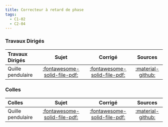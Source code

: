 ```yaml
---
title: Correcteur à retard de phase 
tags:
  - C1-02
  - C2-04
---
```




### Travaux Dirigés 
 
| Travaux Dirigés | Sujet | Corrigé | Sources  | 
| :-------------- | :---: | :-----: | :------: | 
| Quille pendulaire | [:fontawesome-solid-file-pdf:](http://xpessoles-cpge.fr/pdf/Cy_03_01_TD_RP_01_Quille_Sujet.pdf) | [:fontawesome-solid-file-pdf:](http://xpessoles-cpge.fr/pdf/Cy_03_01_TD_RP_01_Quille_Corrige.pdf) | [:material-github:](https://github.com/xpessoles/PSI_Cy_03_ConceptionCommande/tree/main/Chapitre_01_Correction/Cy_03_01_TD_RP_01_Quille) | 

### Colles 
 
| Colles | Sujet | Corrigé | Sources  | 
| :-------------- | :---: | :-----: | :------: | 
| Quille pendulaire | [:fontawesome-solid-file-pdf:](http://xpessoles-cpge.fr/pdf/Cy_03_01_Colle_RP_01_Quille_Sujet.pdf) | [:fontawesome-solid-file-pdf:](http://xpessoles-cpge.fr/pdf/Cy_03_01_Colle_RP_01_Quille_Corrige.pdf) | [:material-github:](https://github.com/xpessoles/PSI_Cy_03_ConceptionCommande/tree/main/Chapitre_01_Correction/Cy_03_01_Colle_RP_01_Quille) | 


